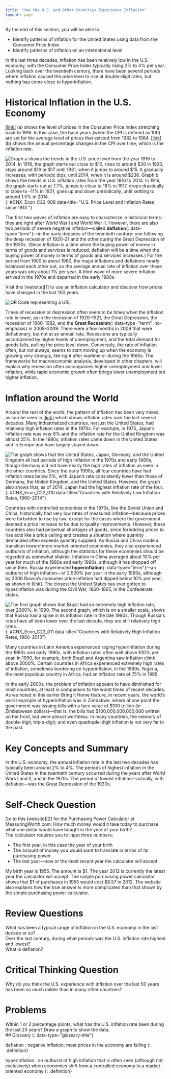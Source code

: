 ```yaml
---
title: "How the U.S. and Other Countries Experience Inflation"
layout: page
---
```



<div data-type="abstract" markdown="1">
By the end of this section, you will be able to:

* Identify patterns of inflation for the United States using data from the Consumer Price Index
* Identify patterns of inflation on an international level

</div>

In the last three decades, inflation has been relatively low in the U.S. economy, with the Consumer Price Index typically rising 2% to 4% per year. Looking back over the twentieth century, there have been several periods where inflation caused the price level to rise at double-digit rates, but nothing has come close to hyperinflation.

# Historical Inflation in the U.S. Economy

[\[link\]](#CNX_Econ_C22_008) (a) shows the level of prices in the Consumer Price Index stretching back to 1916. In this case, the base years (when the CPI is defined as 100) are set for the average level of prices that existed from 1982 to 1984. [\[link\]](#CNX_Econ_C22_008) (b) shows the annual percentage changes in the CPI over time, which is the inflation rate.

 ![Graph a shows the trends in the U.S. price level from the year 1916 to 2014. In 1916, the graph starts out close to $10, rises to around $20 in 1920, stays around $16 or $17 until 1931, when it jumps to around $15. It gradually increases, with periodic dips, until 2014, when it is around $236.   Graph b shows the trends in U.S. inflation rates from the year 1916 to 2014. In 1916, the graph starts out at 7.7%, jumps to close to 18% in 1917, drops drastically to close to &#x2013;11% in 1921, goes up and down periodically, until settling to around 1.5% in 2014. ](../resources/CNX_Econv1-2_C22_03.jpg "Graph a shows the trends in the U.S. price level from the year 1916 to 2014. In 1916, the graph starts out close to $10, rises to around $20 in 1920, stays around $16 or $17 until 1931, when it jumps to around $15. It gradually increases, with periodic dips, until 2014, when it is around $236. &#10;&#10;Graph b shows the trends in U.S. inflation rates from the year 1916 to 2014. In 1916, the graph starts out at 7.7%, jumps to close to 18% in 1917, drops drastically to close to &#x2013;11% in 1921, goes up and down periodically, until settling to around 1.5% in 2014. "){: #CNX_Econ_C22_008 data-title="U.S. Price Level and Inflation Rates since 1913 "}

The first two waves of inflation are easy to characterize in historical terms: they are right after World War I and World War II. However, there are also two periods of severe negative inflation—called **deflation**{: data-type="term"}—in the early decades of the twentieth century: one following the deep recession of 1920–21 and the other during the Great Depression of the 1930s. (Since inflation is a time when the buying power of money in terms of goods and services is reduced, deflation will be a time when the buying power of money in terms of goods and services increases.) For the period from 1900 to about 1960, the major inflations and deflations nearly balanced each other out, so the average annual rate of inflation over these years was only about 1% per year. A third wave of more severe inflation arrived in the 1970s and departed in the early 1980s.

<div data-type="note" class="note economics linkup" markdown="1">
Visit this [website][1] to use an inflation calculator and discover how prices have changed in the last 100 years.

<span data-type="media" data-alt="QR Code representing a URL"> ![QR Code representing a URL](../resources/CPI_calculator.png) </span>
</div>

Times of recession or depression often seem to be times when the inflation rate is lower, as in the recession of 1920–1921, the Great Depression, the recession of 1980–1982, and the **Great Recession**{: data-type="term" .no-emphasis} in 2008–2009. There were a few months in 2009 that were deflationary, but not at an annual rate. Recessions are typically accompanied by higher levels of unemployment, and the total demand for goods falls, pulling the price level down. Conversely, the rate of inflation often, but not always, seems to start moving up when the economy is growing very strongly, like right after wartime or during the 1960s. The frameworks for macroeconomic analysis, developed in other chapters, will explain why recession often accompanies higher unemployment and lower inflation, while rapid economic growth often brings lower unemployment but higher inflation.

# Inflation around the World

Around the rest of the world, the pattern of inflation has been very mixed, as can be seen in [\[link\]](#CNX_Econ_C22_010) which shows inflation rates over the last several decades. Many industrialized countries, not just the United States, had relatively high inflation rates in the 1970s. For example, in 1975, Japan’s inflation rate was over 8% and the inflation rate for the United Kingdom was almost 25%. In the 1980s, inflation rates came down in the United States and in Europe and have largely stayed down.

 ![The graph shows that the United States, Japan, Germany, and the United Kingdom all had periods of high inflation in the 1970s and early 1980s, though Germany did not have nearly the high rates of inflation as seen in the other countries. Since the early 1990s, all four countries have had inflation rates below 5%, with Japan&#x2019;s rate consistently lower than those of Germany, the United Kingdom, and the United States. However, the graph also shows that, as of 2014, Japan had the highest inflation rate of the four. ](../resources/CNX_Econv1-2_C22_04.jpg "This chart shows the annual percentage change in consumer prices compared with the previous year&#x2019;s consumer prices in the United States, the United Kingdom, Japan, and Germany."){: #CNX_Econ_C22_010 data-title="Countries with Relatively Low Inflation Rates, 1960&#x2013;2014"}

Countries with controlled economies in the 1970s, like the Soviet Union and China, historically had very low rates of measured inflation—because prices were forbidden to rise by law, except for the cases where the government deemed a price increase to be due to quality improvements. However, these countries also had perpetual shortages of goods, since forbidding prices to rise acts like a price ceiling and creates a situation where quantity demanded often exceeds quantity supplied. As Russia and China made a transition toward more market-oriented economies, they also experienced outbursts of inflation, although the statistics for these economies should be regarded as somewhat shakier. Inflation in China averaged about 10% per year for much of the 1980s and early 1990s, although it has dropped off since then. Russia experienced **hyperinflation**{: data-type="term"}—an outburst of high inflation—of 2,500% per year in the early 1990s, although by 2006 Russia’s consumer price inflation had dipped below 10% per year, as shown in [\[link\]](#CNX_Econ_C22_011). The closest the United States has ever gotten to hyperinflation was during the Civil War, 1860–1865, in the Confederate states.

![The first graph shows that Brazil had an extremely high inflation rate, over 2000%, in 1990. The second graph, which is on a smaller scale, shows that Russia had a spike in its inflation rate in the late 1990s. Though Russia\'s rates have all been lower over the last decade, they are still relatively high rates.](../resources/CNX_Econv1-2_C22_05.jpg "These charts show the percentage change in consumer prices compared with the previous year&#x2019;s consumer prices in Brazil, China, and Russia. (a) Of these, Brazil and Russia experienced hyperinflation at some point between the mid-1980s and mid-1990s. (b) Though not as high, China and Nigeria also had high inflation rates in the mid-1990s. Even though their inflation rates have come down over the last two decades, several of these countries continue to see significant inflation rates. (Sources: http://research.stlouisfed.org/fred2/series/FPCPITOTLZGBRA; http://research.stlouisfed.org/fred2/series/CHNCPIALLMINMEI; http://research.stlouisfed.org/fred2/series/FPCPITOTLZGRUS)"){: #CNX_Econ_C22_011 data-title="Countries with Relatively High Inflation Rates, 1980&#x2013;2013"}

Many countries in Latin America experienced raging hyperinflation during the 1980s and early 1990s, with inflation rates often well above 100% per year. In 1990, for example, both Brazil and Argentina saw inflation climb above 2000%. Certain countries in Africa experienced extremely high rates of inflation, sometimes bordering on hyperinflation, in the 1990s. Nigeria, the most populous country in Africa, had an inflation rate of 75% in 1995.

In the early 2000s, the problem of inflation appears to have diminished for most countries, at least in comparison to the worst times of recent decades. As we noted in this earlier Bring it Home feature, in recent years, the world’s worst example of hyperinflation was in Zimbabwe, where at one point the government was issuing bills with a face value of $100 trillion (in Zimbabwean dollars)—that is, the bills had $100,000,000,000,000 written on the front, but were almost worthless. In many countries, the memory of double-digit, triple-digit, and even quadruple-digit inflation is not very far in the past.

# Key Concepts and Summary

In the U.S. economy, the annual inflation rate in the last two decades has typically been around 2% to 4%. The periods of highest inflation in the United States in the twentieth century occurred during the years after World Wars I and II, and in the 1970s. The period of lowest inflation—actually, with deflation—was the Great Depression of the 1930s.

# Self-Check Question

<div data-type="exercise" class="exercise">
<div data-type="problem" class="problem" markdown="1">
Go to this [website][2] for the Purchasing Power Calculator at MeasuringWorth.com. How much money would it take today to purchase what one dollar would have bought in the year of your birth?

</div>
<div data-type="solution" class="solution" markdown="1">
The calculator requires you to input three numbers:

* The first year, in this case the year of your birth
* The amount of money you would want to translate in terms of its purchasing power
* The last year—now or the most recent year the calculator will accept

My birth year is 1955. The amount is $1. The year 2012 is currently the latest year the calculator will accept. The simple purchasing power calculator shows that $1 of purchases in 1955 would cost $8.57 in 2012. The website also explains how the true answer is more complicated than that shown by the simple purchasing power calculator.

</div>
</div>

# Review Questions

<div data-type="exercise" class="exercise">
<div data-type="problem" class="problem" markdown="1">
What has been a typical range of inflation in the U.S. economy in the last decade or so?

</div>
</div>

<div data-type="exercise" class="exercise">
<div data-type="problem" class="problem" markdown="1">
Over the last century, during what periods was the U.S. inflation rate highest and lowest?

</div>
</div>

<div data-type="exercise" class="exercise">
<div data-type="problem" class="problem" markdown="1">
What is deflation?

</div>
</div>

# Critical Thinking Question

<div data-type="exercise" class="exercise">
<div data-type="problem" class="problem" markdown="1">
Why do you think the U.S. experience with inflation over the last 50 years has been so much milder than in many other countries?

</div>
</div>

# Problems

<div data-type="exercise" class="exercise">
<div data-type="problem" class="problem" markdown="1">
Within 1 or 2 percentage points, what has the U.S. inflation rate been during the last 20 years? Draw a graph to show the data.

</div>
</div>

<div data-type="glossary" markdown="1">
## Glossary
{: data-type="glossary-title"}

deflation
: negative inflation; most prices in the economy are falling
{: .definition}

hyperinflation
: an outburst of high inflation that is often seen (although not exclusively) when economies shift from a controlled economy to a market-oriented economy
{: .definition}

</div>



[1]: http://openstaxcollege.org/l/CPI_calculator
[2]: http://www.measuringworth.com/ppowerus/
